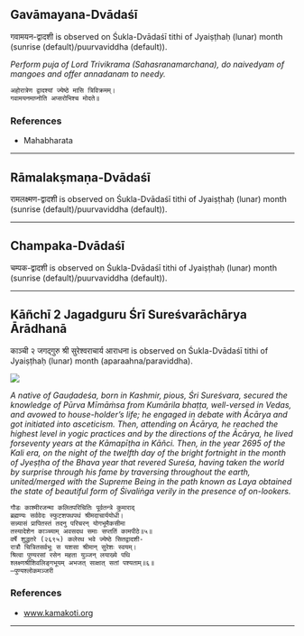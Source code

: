 ## Gavāmayana-Dvādaśī
गवामयन-द्वादशी is observed on Śukla-Dvādaśī tithi of Jyaiṣṭhaḥ (lunar) month (sunrise (default)/puurvaviddha (default)).

_Perform puja of Lord Trivikrama (Sahasranamarchana), do naivedyam of mangoes and offer annadanam to needy._

```
अहोरात्रेण द्वादश्यां ज्येष्ठे मासि त्रिविक्रमम्।
गवामयनमाप्नोति अप्सरोभिश्च मोदते॥
```
### References
* Mahabharata


---
## Rāmalakṣmaṇa-Dvādaśī
रामलक्ष्मण-द्वादशी is observed on Śukla-Dvādaśī tithi of Jyaiṣṭhaḥ (lunar) month (sunrise (default)/puurvaviddha (default)).



---
## Champaka-Dvādaśī
चम्पक-द्वादशी is observed on Śukla-Dvādaśī tithi of Jyaiṣṭhaḥ (lunar) month (sunrise (default)/puurvaviddha (default)).



---
## Kāñchī 2 Jagadguru Śrī Sureśvarāchārya Ārādhanā
काञ्ची २ जगद्गुरु श्री सुरेश्वराचार्य आराधना is observed on Śukla-Dvādaśī tithi of Jyaiṣṭhaḥ (lunar) month (aparaahna/paraviddha).

![](https://github.com/sanskrit-coders/jyotisha/blob/master/jyotisha/panchangam/temporal/festival/images/kanchi-jagadgurus/jagadguru-02.jpg)

_A native of Gauḍadeśa, born in Kashmir, pious, Śri Sureśvara, secured the knowledge of Pūrva Mīmāṁsa from Kumārila bhaṭṭa, well-versed in Vedas, and avowed to house-holder’s life; he engaged in debate with Ācārya and got initiated into asceticism. Then, attending on Ācārya, he reached the highest level in yogic practices and by the directions of the Ācārya, he lived forseventy years at the Kāmapīṭha in Kāñci. Then, in the year 2695 of the Kali era, on the night of the twelfth day of the bright fortnight in the month of Jyeṣṭha of the Bhava year that revered Sureśa, having taken the world by surprise through his fame by traversing throughout the earth, united/merged with the Supreme Being in the path known as Laya obtained the state of beautiful form of Śivaliṅga verily in the presence of on-lookers._

```
गौडः काश्मीरजन्मा कलितपरिचितिः पूर्वतन्त्रे कुमाराद्
ब्रह्मण्यः सर्ववेदः स्फुटशपथपथं श्रीमदाचार्ययोधी।
सन्न्यासं प्रापितस्तं तदनु परिचरन् योगभूमैकसीमा
तस्यादेशेन काञ्च्याम् अवसदथ समाः सप्ततिं कामपीठे॥५॥
वर्षे शुद्धतरे (२६९५) कलेरथ भवे ज्येष्ठे सितद्वादशी-
रात्रौ चित्रितसर्वभूः स यशसा श्रीमान् सुरेशः स्वयम्।
श्रित्वा पुण्यरसां रसेन महता युञ्जन् लयाख्ये पथि
श्लक्ष्णश्रीशिवलिङ्गभूयम् अभजत् साक्षात् सतां पश्यताम्॥६॥
—पुण्यश्लोकमञ्जरी
```
### References
* www.kamakoti.org


---
